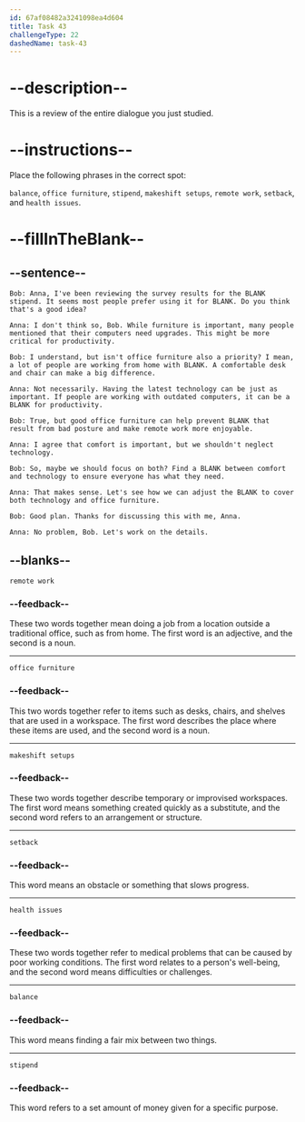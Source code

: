```yaml
---
id: 67af08482a3241098ea4d604
title: Task 43
challengeType: 22
dashedName: task-43
---
```


<!-- REVIEW -->

# --description--

This is a review of the entire dialogue you just studied.

# --instructions--

Place the following phrases in the correct spot:

`balance`, `office furniture`, `stipend`, `makeshift setups`, `remote work`, `setback`, and `health issues`.

# --fillInTheBlank--

## --sentence--

`Bob: Anna, I've been reviewing the survey results for the BLANK stipend. It seems most people prefer using it for BLANK. Do you think that's a good idea?`

`Anna: I don't think so, Bob. While furniture is important, many people mentioned that their computers need upgrades. This might be more critical for productivity.`

`Bob: I understand, but isn't office furniture also a priority? I mean, a lot of people are working from home with BLANK. A comfortable desk and chair can make a big difference.`

`Anna: Not necessarily. Having the latest technology can be just as important. If people are working with outdated computers, it can be a BLANK for productivity.`

`Bob: True, but good office furniture can help prevent BLANK that result from bad posture and make remote work more enjoyable.`

`Anna: I agree that comfort is important, but we shouldn't neglect technology.`

`Bob: So, maybe we should focus on both? Find a BLANK between comfort and technology to ensure everyone has what they need.`

`Anna: That makes sense. Let's see how we can adjust the BLANK to cover both technology and office furniture.`

`Bob: Good plan. Thanks for discussing this with me, Anna.`

`Anna: No problem, Bob. Let's work on the details.`

## --blanks--

`remote work`

### --feedback--

These two words together mean doing a job from a location outside a traditional office, such as from home. The first word is an adjective, and the second is a noun.

---

`office furniture`

### --feedback--

This two words together refer to items such as desks, chairs, and shelves that are used in a workspace. The first word describes the place where these items are used, and the second word is a noun.

---

`makeshift setups`

### --feedback--

These two words together describe temporary or improvised workspaces. The first word means something created quickly as a substitute, and the second word refers to an arrangement or structure.

---

`setback`

### --feedback--

This word means an obstacle or something that slows progress.

---

`health issues`

### --feedback--

These two words together refer to medical problems that can be caused by poor working conditions. The first word relates to a person's well-being, and the second word means difficulties or challenges.

---

`balance`

### --feedback--

This word means finding a fair mix between two things.

---

`stipend`

### --feedback--

This word refers to a set amount of money given for a specific purpose.
